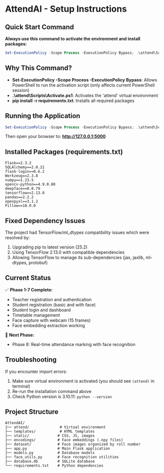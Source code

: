 # AttendAI - Setup Instructions

## Quick Start Command

**Always use this command to activate the environment and install packages:**

```powershell
Set-ExecutionPolicy -Scope Process -ExecutionPolicy Bypass; .\attend\Scripts\Activate.ps1; pip install -r requirements.txt
```

## Why This Command?

- **Set-ExecutionPolicy -Scope Process -ExecutionPolicy Bypass**: Allows PowerShell to run the activation script (only affects current PowerShell session)
- **.\attend\Scripts\Activate.ps1**: Activates the 'attend' virtual environment
- **pip install -r requirements.txt**: Installs all required packages

## Running the Application

```powershell
Set-ExecutionPolicy -Scope Process -ExecutionPolicy Bypass; .\attend\Scripts\Activate.ps1; python app.py
```

Then open your browser to: **http://127.0.0.1:5000**

## Installed Packages (requirements.txt)

```
Flask==2.3.2
SQLAlchemy==2.0.21
flask-login==0.6.2
Werkzeug==2.3.8
numpy==1.23.5
opencv-python==4.9.0.80
deepface==0.0.79
tensorflow==2.13.0
pandas==2.2.2
openpyxl==3.1.2
Pillow==10.0.0
```

## Fixed Dependency Issues

The project had TensorFlow/ml_dtypes compatibility issues which were resolved by:
1. Upgrading pip to latest version (25.2)
2. Using TensorFlow 2.13.0 with compatible dependencies
3. Allowing TensorFlow to manage its sub-dependencies (jax, jaxlib, ml-dtypes, protobuf)

## Current Status

✅ **Phase 1-7 Complete:**
- Teacher registration and authentication
- Student registration (basic and with face)
- Student login and dashboard
- Timetable management
- Face capture with webcam (15 frames)
- Face embedding extraction working

🚀 **Next Phase:**
- Phase 8: Real-time attendance marking with face recognition

## Troubleshooting

If you encounter import errors:
1. Make sure virtual environment is activated (you should see `(attend)` in terminal)
2. Re-run the installation command above
3. Check Python version is 3.10.11: `python --version`

## Project Structure

```
AttendAI/
├── attend/              # Virtual environment
├── templates/           # HTML templates
├── static/             # CSS, JS, images
├── encodings/          # Face embeddings (.npy files)
├── dataset/            # Face images organized by roll number
├── app.py              # Main Flask application
├── models.py           # Database models
├── face_utils.py       # Face recognition utilities
├── database.db         # SQLite database
└── requirements.txt    # Python dependencies
```

